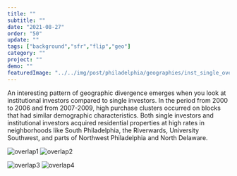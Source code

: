 ```yaml
---
title: "" 
subtitle: ""
date: "2021-08-27"
order: "50"
update: ""
tags: ["background","sfr","flip","geo"]
category: ""
project: ""
demo: ""
featuredImage: "../../img/post/philadelphia/geographies/inst_single_overlap_00_06.png"
---
```


An interesting pattern of geographic divergence emerges when you look at institutional investors compared to single investors. In the period from 2000 to 2006 and from 2007-2009, high purchase clusters occurred on blocks that had similar demographic characteristics. Both single investors and institutional investors acquired residential properties at high rates in neighborhoods like South Philadelphia, the Riverwards, University Southwest, and parts of Northwest Philadelphia and North Delaware.  

![overlap1]("/../../img/post/philadelphia/geographies/inst_single_overlap_00_06.png")
![overlap2]("/../../img/post/philadelphia/geographies/inst_single_overlap_legend.png")

![overlap3]("/../../img/post/philadelphia/geographies/inst_single_overlap_07_09.png")
![overlap4]("/../../img/post/philadelphia/geographies/inst_single_overlap_legend.png")
